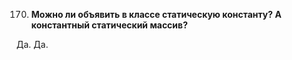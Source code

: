 170. **Можно ли объявить в классе статическую константу? А константный статический массив?**  

Да. Да.
